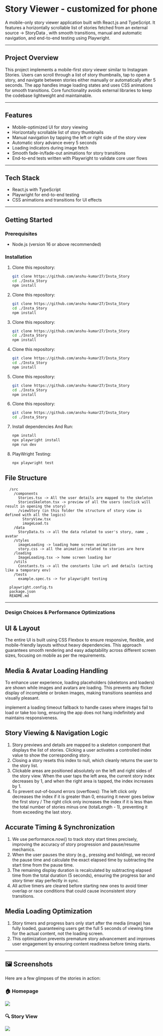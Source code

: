 # Story Viewer - customized for phone

A mobile-only story viewer application built with React.js and TypeScript. It features a horizontally scrollable list of stories fetched from an external source -> StoryData , with smooth transitions, manual and automatic navigation, and end-to-end testing using Playwright.

---

## Project Overview

This project implements a mobile-first story viewer similar to Instagram Stories. Users can scroll through a list of story thumbnails, tap to open a story, and navigate between stories either manually or automatically after 5 seconds. The app handles image loading states and uses CSS animations for smooth transitions. Core functionality avoids external libraries to keep the codebase lightweight and maintainable.

---

## Features

- Mobile-optimized UI for story viewing
- Horizontally scrollable list of story thumbnails
- Manual navigation by tapping the left or right side of the story view
- Automatic story advance every 5 seconds
- Loading indicators during image fetch
- Smooth fade-in/fade-out animations for story transitions
- End-to-end tests written with Playwright to validate core user flows

---

## Tech Stack

- React.js with TypeScript
- Playwright for end-to-end testing
- CSS animations and transitions for UI effects

---

## Getting Started

### Prerequisites

- Node.js (version 16 or above recommended)

### Installation

1. Clone this repository:

   ```bash
   git clone https://github.com/anshu-kumar27/Insta_Story
   cd ./Insta_Story
   npm install
   ```
   
1. Clone this repository:

   ```bash
   git clone https://github.com/anshu-kumar27/Insta_Story
   cd ./Insta_Story
   npm install
   ```
   
1. Clone this repository:

   ```bash
   git clone https://github.com/anshu-kumar27/Insta_Story
   cd ./Insta_Story
   npm install
   ```
   
1. Clone this repository:

   ```bash
   git clone https://github.com/anshu-kumar27/Insta_Story
   cd ./Insta_Story
   npm install
   ```
   
1. Clone this repository:

   ```bash
   git clone https://github.com/anshu-kumar27/Insta_Story
   cd ./Insta_Story
   npm install
   ```
   
1. Clone this repository:

   ```bash
   git clone https://github.com/anshu-kumar27/Insta_Story
   cd ./Insta_Story
   ```

2. Install dependencies And Run:

   ```bash
   npm install
   npx playwright install
   npm run dev
   ```

3. PlayWright Testing:

   ```bash
   npx playwright test
   ```

## File Structure
```
  /src
    /components
      Stories.tsx -> All the user details are mapped to the skeleton
      StoriesSkeleton.tsx -> preview of all the users (onclick will result in opening the story)
      /viewStory (in this folder the structure of story view is defined with all the logics)
        StoryView.tsx 
        imageLoad.ts
    /data
      StoryData.ts -> all the data related to user's story, name , avatar
    /styles
      imageLoading -> loading home screen animation
      story.css -> all the animation related to stories are here
    /loading
      ImageLoading.tsx -> home screen loading bar
    /utils
      Constants.ts -> all the constants like url and details (acting like a temporary env)
    /tests
      example.spec.ts -> for playwright testing
  
  playwright.config.ts
  package.json
  README.md
```
---

### Design Choices & Performance Optimizations
## UI & Layout
The entire UI is built using CSS Flexbox to ensure responsive, flexible, and mobile-friendly layouts without heavy dependencies. This approach guarantees smooth rendering and easy adaptability across different screen sizes, focusing on mobile as per the requirements.

## Media & Avatar Loading Handling
To enhance user experience, loading placeholders (skeletons and loaders) are shown while images and avatars are loading. This prevents any flicker display of incomplete or broken images, making transitions seamless and visually pleasant.

implement a loading timeout fallback to handle cases where images fail to load or take too long, ensuring the app does not hang indefinitely and maintains responsiveness.

## Story Viewing & Navigation Logic
1. Story previews and details are mapped to a skeleton component that displays the list of stories. Clicking a user activates a controlled index value to show the corresponding story.
2. Closing a story resets this index to null, which cleanly returns the user to the story list.
3. Clickable areas are positioned absolutely on the left and right sides of the story view. When the user taps the left area, the current story index decreases by 1, and when the right area is tapped, the index increases by 1.
4. To prevent out-of-bound errors (overflows): The left click only decreases the index if it is greater than 0, ensuring it never goes below the first story / The right click only increases the index if it is less than the total number of stories minus one (totalLength - 1), preventing it from exceeding the last story.

## Accurate Timing & Synchronization
1. We use performance.now() to track story start times precisely, improving the accuracy of story progression and pause/resume mechanics.
2. When the user pauses the story (e.g., pressing and holding), we record the pause time and calculate the exact elapsed time by subtracting the start time from the pause time.
3. The remaining display duration is recalculated by subtracting elapsed time from the total duration (5 seconds), ensuring the progress bar and story timer stay perfectly in sync.
4. All active timers are cleared before starting new ones to avoid timer overlap or race conditions that could cause inconsistent story transitions.
   
## Media Loading Optimization
1. Story timers and progress bars only start after the media (image) has fully loaded, guaranteeing users get the full 5 seconds of viewing time for the actual content, not the loading screen.
2. This optimization prevents premature story advancement and improves user engagement by ensuring content readiness before timing starts.

---

## 🖼️ Screenshots

Here are a few glimpses of the stories in action:

### 🏠 Homepage
![](assets/ss2.jpeg)

### 🔍 Story View
![](assets/ss1.jpeg)